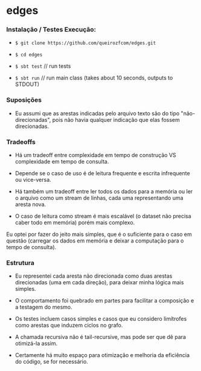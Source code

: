 edges
=====

### Instalação / Testes Execução:

- `$ git clone https://github.com/queirozfcom/edges.git`

- `$ cd edges`

- `$ sbt test` // run tests

- `$ sbt run`  // run main class (takes about 10 seconds, outputs to STDOUT)

### Suposições

- Eu assumi que as arestas indicadas pelo arquivo texto são do tipo "não-direcionadas", pois não havia qualquer indicação
que elas fossem direcionadas.

### Tradeoffs

- Há um tradeoff entre complexidade em tempo de construção VS complexidade em tempo de consulta.

 - Depende se o caso de uso é de leitura frequente e escrita infrequente ou vice-versa.

- Há também um tradeoff entre ler todos os dados para a memória ou ler o arquivo como um stream de linhas, cada
uma representando uma aresta nova.

 - O caso de leitura como stream é mais escalável (o dataset não precisa caber todo em memória) porém mais complexo.

Eu optei por fazer do jeito mais simples, que é o suficiente para o caso em questão (carregar os dados em memória e
deixar a computação para o tempo de consulta).

### Estrutura

- Eu representei cada aresta não direcionada como duas arestas direcionadas (uma em cada direção), para deixar minha
lógica mais simples.

- O comportamento foi quebrado em partes para facilitar a composição e a testagem do mesmo. 

- Os testes incluem casos simples e casos que eu considero limítrofes como arestas que induzem ciclos no grafo.

- A chamada recursiva não é tail-recursive, mas pode ser que dê para otimizá-la assim.

- Certamente há muito espaço para otimização e melhoria da eficiência do código, se for necessário.